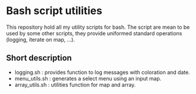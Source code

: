 # Bash script utilities
This repository hold all my utility scripts for bash.
The script are mean to be used by some other scripts, they provide uniformed standard operations (logging, iterate on map, ...).

## Short description
* logging.sh : provides function to log messages with coloration and date.
* menu_utils.sh : generates a select menu using an input map.
* array_utils.sh : utilities function for map and array.
